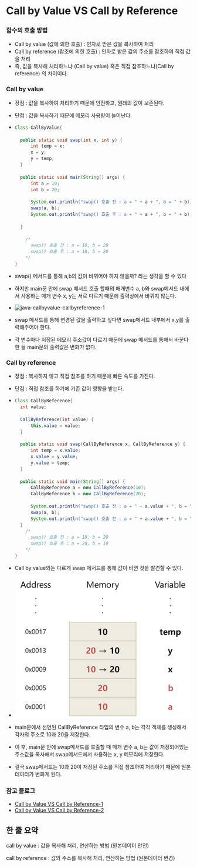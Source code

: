 # Call by  Value VS Call by Reference



### 함수의 호출 방법

- Call by value (값에 의한 호출) : 인자로 받은 값을 복사하여 처리
- Call by reference (참조에 의한 호출) : 인자로 받은 값의 주소를 참조하여 직접 값을 처리
- 즉, 값을 복사해 처리하느냐 (Call by value) 혹은 직접 참조하느냐(Call by reference) 의 차이이다.



### Call by value

- 장점 : 값을 복사하여 처리하기 때문에 안전하고, 원래의 값이 보존된다.

- 단점 : 값을 복사하기 때문에 메모리 사용량이 늘어난다.

- ```java
  Class CallByValue{
  
  	public static void swap(int x, int y) {
  		int temp = x;
  		x = y;
  		y = temp;
  	}
  
  	public static void main(String[] args) {
  		int a = 10;
  		int b = 20;
  
  		System.out.println("swap() 호출 전 : a = " + a + ", b = " + b);
  		swap(a, b);
  		System.out.println("swap() 호출 후 : a = " + a + ", b = " + b);
  	
  	}
  
      /*
      	swap() 호출 전 : a = 10, b = 20
  		swap() 호출 후 : a = 10, b = 20
      */
  }
  ```

- swap() 메서드를 통해 a,b의 값이 바뀌어야 하지 않을까? 라는 생각을 할 수 있다
- 하지만 main문 안에 swap 메서드 호출 할때의 매개변수 a, b와 swap메서드 내에서 사용하는 매개 변수 x, y는 서로 다르기 때문에 출력상에서 바뀌지 않는다.
- ![java-callbyvalue-callbyreference-1](https://raw.githubusercontent.com/Songwonseok/CS-Study/main/Language/images/java-callbyvalue-callbyreference-2.png)
- swap 메서드를 통해 변경된 값을 출력하고 싶다면 swap메서드 내부에서 x,y를 출력해주어야 한다.
- 각 변수마다 저장된 메모리 주소값이 다르기 때문에 swap 메서드를 통해서 바꾼다 한 들 main문의 출력값은 변화가 없다.



### Call by reference

- 장점 : 복사하지 않고 직접 참조를 하기 때문에 빠른 속도를 가진다.

- 단점 : 직접 참조를 하기에 기존 값이 영향을 받는다.

- ```java
  Class CallByReference{
  	int value;
  
  	CallByReference(int value) {
  		this.value = value;
  	}
  
  	public static void swap(CallByReference x, CallByReference y) {
  		int temp = x.value;
  		x.value = y.value;
  		y.value = temp;
  	}
  
  	public static void main(String[] args) {
  		CallByReference a = new CallByReference(10);
  		CallByReference b = new CallByReference(20);
          
  		System.out.println("swap() 호출 전 : a = " + a.value + ", b = " + b.value);
  		swap(a, b);
  		System.out.println("swap() 호출 전 : a = " + a.value + ", b = " + b.value);
  	}
      /*
      	swap() 호출 전 : a = 10, b = 20
  		swap() 호출 후 : a = 20, b = 10
      */
  }
  ```

- Call by value와는 다르게 swap 메서드를 통해 값이 바뀐 것을 발견할 수 있다.

- ![java-callbyvalue-callbyreference-2](https://raw.githubusercontent.com/Songwonseok/CS-Study/main/Language/images/java-callbyvalue-callbyreference-1.png)

- main문에서 선언된 CallByReference 타입의 변수 a, b는 각각 객체를 생성해서 각자의 주소로 10과 20을 저장한다.

- 이 후, main문 안에 swap메서드를 호출할 때 매개 변수 a, b는 값이 저장되어있는 주소값을 복사해서 swap메서드에서 사용하는 x, y 메모리에 저장한다.

- 결국 swap메서드는 10과 20이 저장된 주소를 직접 참조하여 처리하기 때문에 원본 데이터가 변화게 된다.



### 참고 블로그

- [Call by Value VS Call by Reference-1](https://re-build.tistory.com/3)
- [Call by Value VS Call by Reference-2](https://codingplus.tistory.com/29)



## 한 줄 요약

call by value : 값을 복사해 처리, 연산하는 방법 (원본데이터 안전)

call by reference : 값의 주소를 복사해 처리, 연산하는 방법 (원본데이터 변경)